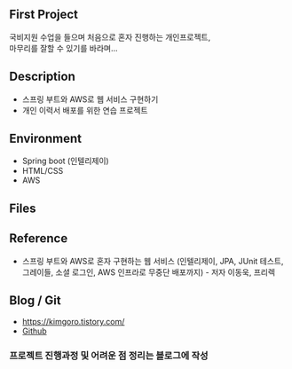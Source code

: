 ## First Project
국비지원 수업을 들으며 처음으로 혼자 진행하는 개인프로젝트,  
마무리를 잘할 수 있기를 바라며...
  
  
## Description
* 스프링 부트와 AWS로 웹 서비스 구현하기  
* 개인 이력서 배포를 위한 연습 프로젝트
  
  
## Environment
* Spring boot (인텔리제이)
* HTML/CSS
* AWS
  
  
## Files
  
  
## Reference
* 스프링 부트와 AWS로 혼자 구현하는 웹 서비스 (인텔리제이, JPA, JUnit 테스트, 그레이들, 소셜 로그인, AWS 인프라로 무중단 배포까지) - 저자 이동욱, 프리렉
  
  
## Blog / Git
* <https://kimgoro.tistory.com/>
* [Github](https://github.com/daigorok/FirstResume)
  
  
### 프로젝트 진행과정 및 어려운 점 정리는 블로그에 작성
